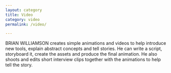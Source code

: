 ```yaml
---
layout: category
title: Video
category: video
permalink: /video/

---
```


BRIAN WILLIAMSON creates simple animations and videos to help introduce new tools, explain abstract concepts and tell stories. He can write a script, storyboard it, create the assets and produce the final animation. He also shoots and edits short interview clips together with the animations to help tell the story.